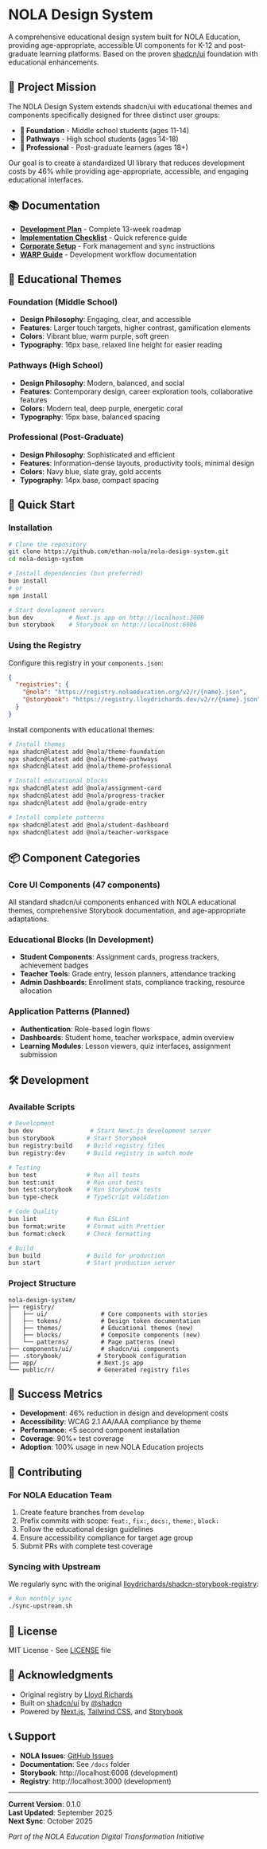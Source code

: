 # NOLA Design System

A comprehensive educational design system built for NOLA Education, providing age-appropriate, accessible UI components for K-12 and post-graduate learning platforms. Based on the proven [shadcn/ui](https://ui.shadcn.com/) foundation with educational enhancements.

## 🎯 Project Mission

The NOLA Design System extends shadcn/ui with educational themes and components specifically designed for three distinct user groups:

- **🎨 Foundation** - Middle school students (ages 11-14)
- **🚀 Pathways** - High school students (ages 14-18)  
- **💼 Professional** - Post-graduate learners (ages 18+)

Our goal is to create a standardized UI library that reduces development costs by 46% while providing age-appropriate, accessible, and engaging educational interfaces.

## 📚 Documentation

- **[Development Plan](./DEVELOPMENT_PLAN.md)** - Complete 13-week roadmap
- **[Implementation Checklist](./IMPLEMENTATION_CHECKLIST.md)** - Quick reference guide
- **[Corporate Setup](./CORPORATE-SETUP.md)** - Fork management and sync instructions
- **[WARP Guide](./WARP.md)** - Development workflow documentation

## 🎨 Educational Themes

### Foundation (Middle School)
- **Design Philosophy**: Engaging, clear, and accessible
- **Features**: Larger touch targets, higher contrast, gamification elements
- **Colors**: Vibrant blue, warm purple, soft green
- **Typography**: 16px base, relaxed line height for easier reading

### Pathways (High School)
- **Design Philosophy**: Modern, balanced, and social
- **Features**: Contemporary design, career exploration tools, collaborative features
- **Colors**: Modern teal, deep purple, energetic coral
- **Typography**: 15px base, balanced spacing

### Professional (Post-Graduate)
- **Design Philosophy**: Sophisticated and efficient
- **Features**: Information-dense layouts, productivity tools, minimal design
- **Colors**: Navy blue, slate gray, gold accents
- **Typography**: 14px base, compact spacing

## 🚀 Quick Start

### Installation

```bash
# Clone the repository
git clone https://github.com/ethan-nola/nola-design-system.git
cd nola-design-system

# Install dependencies (bun preferred)
bun install
# or
npm install

# Start development servers
bun dev          # Next.js app on http://localhost:3000
bun storybook    # Storybook on http://localhost:6006
```

### Using the Registry

Configure this registry in your `components.json`:

```json
{
  "registries": {
    "@nola": "https://registry.nolaeducation.org/v2/r/{name}.json",
    "@storybook": "https://registry.lloydrichards.dev/v2/r/{name}.json"
  }
}
```

Install components with educational themes:

```bash
# Install themes
npx shadcn@latest add @nola/theme-foundation
npx shadcn@latest add @nola/theme-pathways
npx shadcn@latest add @nola/theme-professional

# Install educational blocks
npx shadcn@latest add @nola/assignment-card
npx shadcn@latest add @nola/progress-tracker
npx shadcn@latest add @nola/grade-entry

# Install complete patterns
npx shadcn@latest add @nola/student-dashboard
npx shadcn@latest add @nola/teacher-workspace
```

## 📦 Component Categories

### Core UI Components (47 components)
All standard shadcn/ui components enhanced with NOLA educational themes, comprehensive Storybook documentation, and age-appropriate adaptations.

### Educational Blocks (In Development)
- **Student Components**: Assignment cards, progress trackers, achievement badges
- **Teacher Tools**: Grade entry, lesson planners, attendance tracking
- **Admin Dashboards**: Enrollment stats, compliance tracking, resource allocation

### Application Patterns (Planned)
- **Authentication**: Role-based login flows
- **Dashboards**: Student home, teacher workspace, admin overview
- **Learning Modules**: Lesson viewers, quiz interfaces, assignment submission

## 🛠️ Development

### Available Scripts

```bash
# Development
bun dev                # Start Next.js development server
bun storybook         # Start Storybook
bun registry:build    # Build registry files
bun registry:dev      # Build registry in watch mode

# Testing
bun test              # Run all tests
bun test:unit         # Run unit tests
bun test:storybook    # Run Storybook tests
bun type-check        # TypeScript validation

# Code Quality
bun lint              # Run ESLint
bun format:write      # Format with Prettier
bun format:check      # Check formatting

# Build
bun build             # Build for production
bun start             # Start production server
```

### Project Structure

```
nola-design-system/
├── registry/
│   ├── ui/               # Core components with stories
│   ├── tokens/           # Design token documentation
│   ├── themes/           # Educational themes (new)
│   ├── blocks/           # Composite components (new)
│   └── patterns/         # Page patterns (new)
├── components/ui/        # shadcn/ui components
├── .storybook/          # Storybook configuration
├── app/                 # Next.js app
└── public/r/            # Generated registry files
```

## 🎯 Success Metrics

- **Development**: 46% reduction in design and development costs
- **Accessibility**: WCAG 2.1 AA/AAA compliance by theme
- **Performance**: <5 second component installation
- **Coverage**: 90%+ test coverage
- **Adoption**: 100% usage in new NOLA Education projects

## 🤝 Contributing

### For NOLA Education Team

1. Create feature branches from `develop`
2. Prefix commits with scope: `feat:`, `fix:`, `docs:`, `theme:`, `block:`
3. Follow the educational design guidelines
4. Ensure accessibility compliance for target age group
5. Submit PRs with complete test coverage

### Syncing with Upstream

We regularly sync with the original [lloydrichards/shadcn-storybook-registry](https://github.com/lloydrichards/shadcn-storybook-registry):

```bash
# Run monthly sync
./sync-upstream.sh
```

## 📄 License

MIT License - See [LICENSE](./LICENSE) file

## 🙏 Acknowledgments

- Original registry by [Lloyd Richards](https://github.com/lloydrichards)
- Built on [shadcn/ui](https://ui.shadcn.com/) by [@shadcn](https://twitter.com/shadcn)
- Powered by [Next.js](https://nextjs.org/), [Tailwind CSS](https://tailwindcss.com/), and [Storybook](https://storybook.js.org/)

## 📞 Support

- **NOLA Issues**: [GitHub Issues](https://github.com/ethan-nola/nola-design-system/issues)
- **Documentation**: See `/docs` folder
- **Storybook**: http://localhost:6006 (development)
- **Registry**: http://localhost:3000 (development)

---

**Current Version**: 0.1.0  
**Last Updated**: September 2025  
**Next Sync**: October 2025

*Part of the NOLA Education Digital Transformation Initiative*
